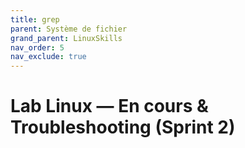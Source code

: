 ```yaml
---
title: grep
parent: Système de fichier
grand_parent: LinuxSkills
nav_order: 5
nav_exclude: true
---
```


# Lab Linux — En cours & Troubleshooting (Sprint 2)
